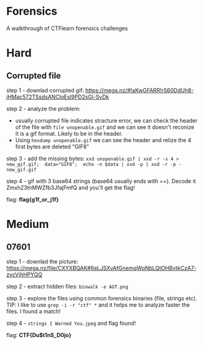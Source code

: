 # Forensics
A walkthrough of CTFlearn forensics challenges
# Hard
## Corrupted file
step 1 - downlad corrupted gif:
https://mega.nz/#!aKwGFARR!rS60DdUh8-jHMac572TSsdsANClqEsl9PD2sGl-SyDk

step 2 - analyze the problem: 
- usually corrupted file indicates stracture error, we can check the header of the file with `file unopenable.gif` and we can see it doesn't reconize it is a gif format. Likely to be in the header. 
- Using `hexdump unopenable.gif` we can see the header and relize the 4 first bytes are deleted "GIF8"

step 3 - add the missing bytes:
`
xxd unopenable.gif | xxd -r -s 4 > new_gif.gif; 
data="GIF8"; 
echo -n $data | xxd -p | xxd -r -p - new_gif.gif
`

step 4 - gif with 3 base64 strings (base64 usually ends with ==). Decode it ZmxhZ3tnMWZfb3JfajFmfQ and you'll get the flag! 

flag: **flag{g1f_or_j1f}**
# Medium
## 07601
step 1 - downlad the picture:
https://mega.nz/file/CXYXBQAK#6eLJSXvAfGnemqWpNbLQtOHBvtkCzA7-zycVjhHPYQQ

step 2 - extract hidden files:
`binwalk -e AGT.png`

step 3 - explore the files using common forensics binaries (file, strings etc). TIP: I like to use `grep -i -r "ctf" *` and it helps me to analyze faster the files. I found a match!

step 4 - `strings I Warned You.jpeg` and flag found!

flag: **CTF{Du$t1nS_D0jo}**
